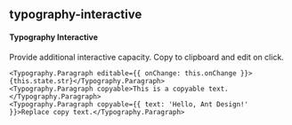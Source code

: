 ## typography-interactive
#### Typography Interactive
Provide additional interactive capacity. Copy to clipboard and edit on click.
```
<Typography.Paragraph editable={{ onChange: this.onChange }}>{this.state.str}</Typography.Paragraph>
<Typography.Paragraph copyable>This is a copyable text.</Typography.Paragraph>
<Typography.Paragraph copyable={{ text: 'Hello, Ant Design!' }}>Replace copy text.</Typography.Paragraph>
```